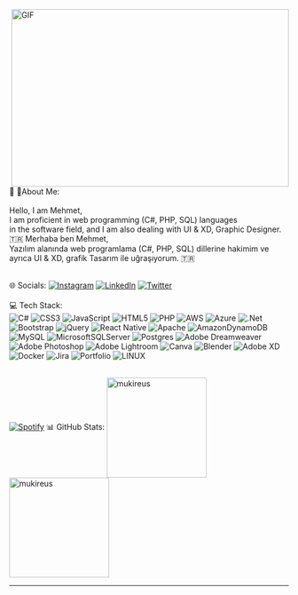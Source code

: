 <img align="right" alt="GIF" src="https://github.com/abhisheknaiidu/abhisheknaiidu/blob/master/code.gif?raw=true" width="500" height="320" />
💫 🔭About Me: 
<br>
<br>
Hello, I am Mehmet, <br>I am proficient in web programming (C#, PHP, SQL) languages <br>​​in the software field, and I am also dealing with UI & XD, Graphic Designer. 
<br>
🇹🇷 Merhaba ben Mehmet, <br>Yazılım alanında web programlama (C#, PHP, SQL) dillerine hakimim ve ayrıca UI & XD, grafik Tasarım ile uğraşıyorum. 🇹🇷
<br>
<br>

🌐 Socials:
[![Instagram](https://img.shields.io/badge/Instagram-%23E4405F.svg?logo=Instagram&logoColor=white)](https://instagram.com/mehmetpalili) [![LinkedIn](https://img.shields.io/badge/LinkedIn-%230077B5.svg?logo=linkedin&logoColor=white)](https://linkedin.com/in/mehmetberatpalili) [![Twitter](https://img.shields.io/badge/Twitter-%231DA1F2.svg?logo=Twitter&logoColor=white)](https://twitter.com/mehmetpalili) 
<br>
<br>
💻 Tech Stack:
<br>
![C#](https://img.shields.io/badge/c%23-%23239120.svg?style=flat&logo=c-sharp&logoColor=white) ![CSS3](https://img.shields.io/badge/css3-%231572B6.svg?style=flat&logo=css3&logoColor=white) ![JavaScript](https://img.shields.io/badge/javascript-%23323330.svg?style=flat&logo=javascript&logoColor=%23F7DF1E) ![HTML5](https://img.shields.io/badge/html5-%23E34F26.svg?style=flat&logo=html5&logoColor=white) ![PHP](https://img.shields.io/badge/php-%23777BB4.svg?style=flat&logo=php&logoColor=white) ![AWS](https://img.shields.io/badge/AWS-%23FF9900.svg?style=flat&logo=amazon-aws&logoColor=white) ![Azure](https://img.shields.io/badge/azure-%230072C6.svg?style=flat&logo=azure-devops&logoColor=white) ![.Net](https://img.shields.io/badge/.NET-5C2D91?style=flat&logo=.net&logoColor=white) ![Bootstrap](https://img.shields.io/badge/bootstrap-%23563D7C.svg?style=flat&logo=bootstrap&logoColor=white) ![jQuery](https://img.shields.io/badge/jquery-%230769AD.svg?style=flat&logo=jquery&logoColor=white) ![React Native](https://img.shields.io/badge/react_native-%2320232a.svg?style=flat&logo=react&logoColor=%2361DAFB) ![Apache](https://img.shields.io/badge/apache-%23D42029.svg?style=flat&logo=apache&logoColor=white) ![AmazonDynamoDB](https://img.shields.io/badge/Amazon%20DynamoDB-4053D6?style=flat&logo=Amazon%20DynamoDB&logoColor=white) ![MySQL](https://img.shields.io/badge/mysql-%2300f.svg?style=flat&logo=mysql&logoColor=white) ![MicrosoftSQLServer](https://img.shields.io/badge/Microsoft%20SQL%20Sever-CC2927?style=flat&logo=microsoft%20sql%20server&logoColor=white) ![Postgres](https://img.shields.io/badge/postgres-%23316192.svg?style=flat&logo=postgresql&logoColor=white) ![Adobe Dreamweaver](https://img.shields.io/badge/Adobe%20Dreamweaver-FF61F6.svg?style=flat&logo=Adobe%20Dreamweaver&logoColor=white) ![Adobe Photoshop](https://img.shields.io/badge/adobephotoshop-%2331A8FF.svg?style=flat&logo=adobephotoshop&logoColor=white) ![Adobe Lightroom](https://img.shields.io/badge/Adobe%20Lightroom-31A8FF.svg?style=flat&logo=Adobe%20Lightroom&logoColor=white) ![Canva](https://img.shields.io/badge/Canva-%2300C4CC.svg?style=flat&logo=Canva&logoColor=white) ![Blender](https://img.shields.io/badge/blender-%23F5792A.svg?style=flat&logo=blender&logoColor=white) ![Adobe XD](https://img.shields.io/badge/Adobe%20XD-470137?style=flat&logo=Adobe%20XD&logoColor=#FF61F6) ![Docker](https://img.shields.io/badge/docker-%230db7ed.svg?style=flat&logo=docker&logoColor=white) ![Jira](https://img.shields.io/badge/jira-%230A0FFF.svg?style=flat&logo=jira&logoColor=white) ![Portfolio](https://img.shields.io/badge/Portfolio-%23000000.svg?style=flat&logo=firefox&logoColor=#FF7139) ![LINUX](https://img.shields.io/badge/Linux-FCC624?style=flat&logo=linux&logoColor=black)

<p dir="auto">&nbsp; <br> <a href="https://open.spotify.com/user/mehmetpalil" rel="nofollow"><img src="https://camo.githubusercontent.com/4d46386d80b85518f5c5b011902300e981ead0eac886f0520990df1de27fde23/68747470733a2f2f6e6f7661746f72656d312d74686574612e76657263656c2e6170702f6170692f73706f74696679" alt="Spotify" data-canonical-src="https://novatorem1-theta.vercel.app/api/spotify" style="max-width: 100%;"></a>
📊 GitHub Stats:
<img height="180em" align="center" src="https://github-readme-stats.vercel.app/api?username=Mehmetberatpalili&show_icons=true&locale=en&theme=algolia&include_all_commits=true&count_private=true" alt="mukireus"/>
  <img height="180em" align="center" src="https://github-readme-stats.vercel.app/api/top-langs?username=Mehmetberatpalili&show_icons=true&locale=en&layout=compact&langs_count=8&theme=algolia" alt="mukireus"/>

---

